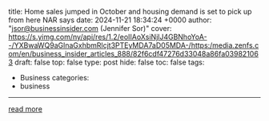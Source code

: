 title: Home sales jumped in October and housing demand is set to pick up from here NAR says
date: 2024-11-21 18:34:24 +0000
author: "jsor@businessinsider.com (Jennifer Sor)"
cover: https://s.yimg.com/ny/api/res/1.2/eoIIAoXsiNjlJ4GBNhoYoA--/YXBwaWQ9aGlnaGxhbmRlcjt3PTEyMDA7aD05MDA-/https:/media.zenfs.com/en/business_insider_articles_888/82f6cdf47276d33048a86fa039821063
draft: false
top: false
type: post
hide: false
toc: false
tags:
  - Business
categories:
  - business
---



[read more](https://www.businessinsider.com/housing-market-inventory-buying-home-sales-prices-mortgage-rates-2024-11)
